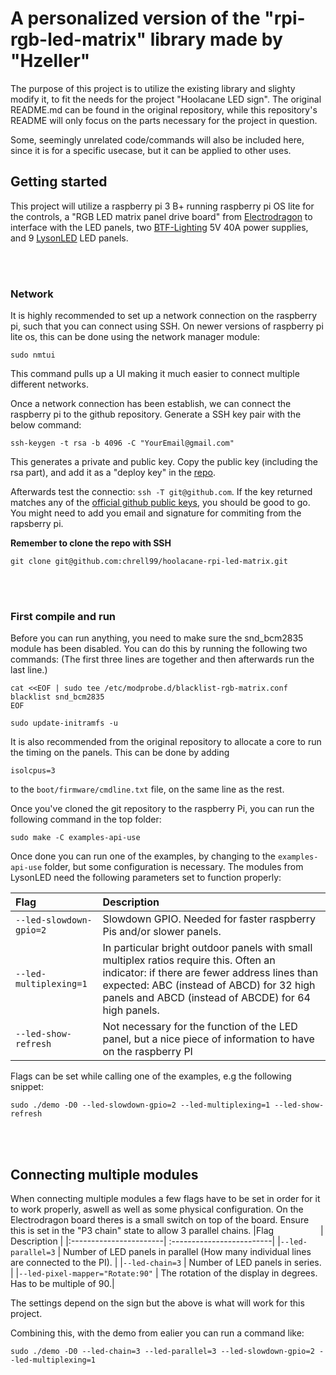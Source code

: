 # A personalized version of the "rpi-rgb-led-matrix" library made by "Hzeller"

The purpose of this project is to utilize the existing library and slighty modify it, to fit the needs for the project "Hoolacane LED sign". The original README.md can be found in the original repository, while this repository's README will only focus on the parts necessary for the project in question.

Some, seemingly unrelated code/commands will also be included here, since it is for a specific usecase, but it can be applied to other uses.

## Getting started
This project will utilize a raspberry pi 3 B+ running raspberry pi OS lite for the controls,
a "RGB LED matrix panel drive board" from [Electrodragon](https://www.electrodragon.com/product/rgb-matrix-panel-drive-board-raspberry-pi/)
to interface with the LED panels, two [BTF-Lighting](https://www.amazon.de/-/en/dp/B085C2N571?ref=ppx_yo2ov_dt_b_product_details&th=1)
5V 40A power supplies, and 9 [LysonLED](https://www.aliexpress.com/item/32382200566.html) LED panels.


<br/><br/>
### Network
It is highly recommended to set up a network connection on the raspberry pi, such that you can connect using SSH. On newer versions of raspberry pi lite os, this can be done using the network manager module:
```
sudo nmtui
```
This command pulls up a UI making it much easier to connect multiple different networks.

Once a network connection has been establish, we can connect the raspberry pi to the github repository. Generate a SSH key pair with the below command:
```
ssh-keygen -t rsa -b 4096 -C "YourEmail@gmail.com"
```
This generates a private and public key. Copy the public key (including the rsa part), and add it as a "deploy key" in the [repo](https://github.com/chrell99/hoolacane-rpi-led-matrix/settings/keys).

Afterwards test the connectio: `ssh -T git@github.com`. If the key returned matches any of the [official github public keys](https://docs.github.com/en/authentication/keeping-your-account-and-data-secure/githubs-ssh-key-fingerprints), you should be good to go. You might need to add you email and signature for commiting from the rapsberry pi.

**Remember to clone the repo with SSH**
```
git clone git@github.com:chrell99/hoolacane-rpi-led-matrix.git
```

<br/><br/>
### First compile and run

Before you can run anything, you need to make sure the snd_bcm2835 module has been disabled. You can do this by running the following two commands:
(The first three lines are together and then afterwards run the last line.)
```
cat <<EOF | sudo tee /etc/modprobe.d/blacklist-rgb-matrix.conf
blacklist snd_bcm2835
EOF

sudo update-initramfs -u
```
It is also recommended from the original repository to allocate a core to run the timing on the panels. This can be done by adding
```
isolcpus=3
```
to the `boot/firmware/cmdline.txt` file, on the same line as the rest.

Once you've cloned the git repository to the raspberry Pi, you can run the following command in the top folder:
```
sudo make -C examples-api-use
```
Once done you can run one of the examples, by changing to the `examples-api-use` folder, but some 
configuration is necessary. The modules from LysonLED need the following parameters set to function 
properly:

|Flag                    | Description |
|:-----------------------| :-------------------------|
|`--led-slowdown-gpio=2` | Slowdown GPIO. Needed for faster raspberry Pis and/or slower panels.|
|`--led-multiplexing=1`  | In particular bright outdoor panels with small multiplex ratios require this. Often an indicator: if there are fewer address lines than expected: ABC (instead of ABCD) for 32 high panels and ABCD (instead of ABCDE) for 64 high panels.|
|`--led-show-refresh`    | Not necessary for the function of the LED panel, but a nice piece of information to have on the raspberry PI|

Flags can be set while calling one of the examples, e.g the following snippet:
```
sudo ./demo -D0 --led-slowdown-gpio=2 --led-multiplexing=1 --led-show-refresh 
```




<br/><br/>
## Connecting multiple modules

When connecting multiple modules a few flags have to be set in order for it to work properly, aswell as
well as some physical configuration. On the Electrodragon board theres is a small switch on top of the
board. Ensure this is set in the "P3 chain" state to allow 3 parallel chains.
|Flag                    | Description |
|:-----------------------| :-------------------------|
|`--led-parallel=3` | Number of LED panels in parallel (How many individual lines are connected to the PI). |
|`--led-chain=3`  | Number of LED panels in series. |
|`--led-pixel-mapper="Rotate:90"`    | The rotation of the display in degrees. Has to be multiple of 90.|

The settings depend on the sign but the above is what will work for this project. 

Combining this, with the demo from ealier you can run a command like:

```
sudo ./demo -D0 --led-chain=3 --led-parallel=3 --led-slowdown-gpio=2 --led-multiplexing=1
```
